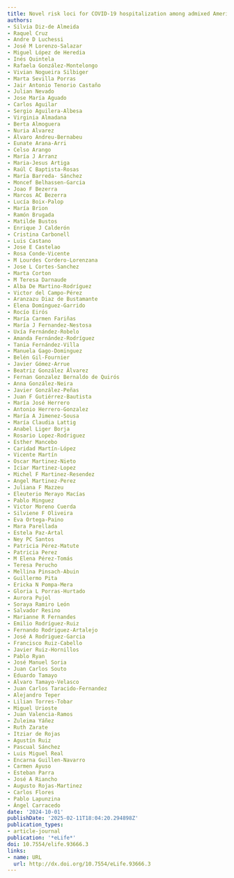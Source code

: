 ```yaml
---
title: Novel risk loci for COVID-19 hospitalization among admixed American populations
authors:
- Silvia Diz-de Almeida
- Raquel Cruz
- Andre D Luchessi
- José M Lorenzo-Salazar
- Miguel López de Heredia
- Inés Quintela
- Rafaela González-Montelongo
- Vivian Nogueira Silbiger
- Marta Sevilla Porras
- Jair Antonio Tenorio Castaño
- Julian Nevado
- Jose María Aguado
- Carlos Aguilar
- Sergio Aguilera-Albesa
- Virginia Almadana
- Berta Almoguera
- Nuria Alvarez
- Álvaro Andreu-Bernabeu
- Eunate Arana-Arri
- Celso Arango
- María J Arranz
- Maria-Jesus Artiga
- Raúl C Baptista-Rosas
- María Barreda- Sánchez
- Moncef Belhassen-Garcia
- Joao F Bezerra
- Marcos AC Bezerra
- Lucía Boix-Palop
- María Brion
- Ramón Brugada
- Matilde Bustos
- Enrique J Calderón
- Cristina Carbonell
- Luis Castano
- Jose E Castelao
- Rosa Conde-Vicente
- M Lourdes Cordero-Lorenzana
- Jose L Cortes-Sanchez
- Marta Corton
- M Teresa Darnaude
- Alba De Martino-Rodríguez
- Victor del Campo-Pérez
- Aranzazu Diaz de Bustamante
- Elena Domínguez-Garrido
- Rocío Eirós
- María Carmen Fariñas
- María J Fernandez-Nestosa
- Uxía Fernández-Robelo
- Amanda Fernández-Rodríguez
- Tania Fernández-Villa
- Manuela Gago-Dominguez
- Belén Gil-Fournier
- Javier Gómez-Arrue
- Beatriz González Álvarez
- Fernan Gonzalez Bernaldo de Quirós
- Anna González-Neira
- Javier González-Peñas
- Juan F Gutiérrez-Bautista
- María José Herrero
- Antonio Herrero-Gonzalez
- María A Jimenez-Sousa
- María Claudia Lattig
- Anabel Liger Borja
- Rosario Lopez-Rodriguez
- Esther Mancebo
- Caridad Martín-López
- Vicente Martín
- Oscar Martinez-Nieto
- Iciar Martinez-Lopez
- Michel F Martinez-Resendez
- Angel Martinez-Perez
- Juliana F Mazzeu
- Eleuterio Merayo Macías
- Pablo Minguez
- Victor Moreno Cuerda
- Silviene F Oliveira
- Eva Ortega-Paino
- Mara Parellada
- Estela Paz-Artal
- Ney PC Santos
- Patricia Pérez-Matute
- Patricia Perez
- M Elena Pérez-Tomás
- Teresa Perucho
- Mellina Pinsach-Abuin
- Guillermo Pita
- Ericka N Pompa-Mera
- Gloria L Porras-Hurtado
- Aurora Pujol
- Soraya Ramiro León
- Salvador Resino
- Marianne R Fernandes
- Emilio Rodríguez-Ruiz
- Fernando Rodriguez-Artalejo
- José A Rodriguez-Garcia
- Francisco Ruiz-Cabello
- Javier Ruiz-Hornillos
- Pablo Ryan
- José Manuel Soria
- Juan Carlos Souto
- Eduardo Tamayo
- Alvaro Tamayo-Velasco
- Juan Carlos Taracido-Fernandez
- Alejandro Teper
- Lilian Torres-Tobar
- Miguel Urioste
- Juan Valencia-Ramos
- Zuleima Yáñez
- Ruth Zarate
- Itziar de Rojas
- Agustín Ruiz
- Pascual Sánchez
- Luis Miguel Real
- Encarna Guillen-Navarro
- Carmen Ayuso
- Esteban Parra
- José A Riancho
- Augusto Rojas-Martinez
- Carlos Flores
- Pablo Lapunzina
- Ángel Carracedo
date: '2024-10-01'
publishDate: '2025-02-11T18:04:20.294898Z'
publication_types:
- article-journal
publication: '*eLife*'
doi: 10.7554/elife.93666.3
links:
- name: URL
  url: http://dx.doi.org/10.7554/eLife.93666.3
---
```

